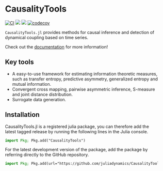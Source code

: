 # CausalityTools

[![CI](https://github.com/juliadynamics/CausalityTools.jl/workflows/CI/badge.svg)](https://github.com/JuliaDynamics/CausalityTools.jl/actions)
[![](https://img.shields.io/badge/docs-latest_tagged-blue.svg)](https://juliadynamics.github.io/CausalityTools.jl/stable/)
[![](https://img.shields.io/badge/docs-dev_(master)-blue.svg)](https://juliadynamics.github.io/CausalityTools.jl/dev/)
[![codecov](https://codecov.io/gh/JuliaDynamics/CausalityTools.jl/branch/master/graph/badge.svg?token=0b71n6x6AP)](https://codecov.io/gh/JuliaDynamics/CausalityTools.jl)

`CausalityTools.jl` provides methods for causal inference and detection of dynamical coupling based on time series.

Check out the [documentation](https://juliadynamics.github.io/CausalityTools.jl/dev) for more information!

## Key tools

- A easy-to-use framework for estimating information theoretic measures, such as transfer entropy, predictive asymmetry, generalized entropy and mutual information.
- Convergent cross mapping, pairwise asymmetric inference, S-measure and joint distance distribution.
- Surrogate data generation.

## Installation

CausalityTools.jl is a registered julia package, you can therefore add the latest tagged release
by running the following lines in the Julia console.

```julia
import Pkg; Pkg.add("CausalityTools")
```

For the latest development version of the package, add the package by referring directly to the GitHub repository.

```julia
import Pkg; Pkg.add(url="https://github.com/juliadynamics/CausalityTools.jl/", rev="master")
```
